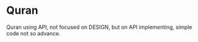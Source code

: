 # Quran
Quran using API, not focused on DESIGN, but on API implementing, simple code not so advance.
